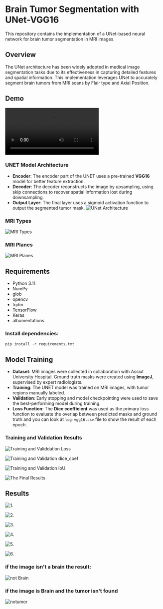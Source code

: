 # Brain Tumor Segmentation with UNet-VGG16

This repository contains the implementation of a UNet-based neural network for brain tumor segmentation in MRI images.

## Overview

The UNet architecture has been widely adopted in medical image segmentation tasks due to its effectiveness in capturing detailed features and spatial information. This implementation leverages UNet to accurately segment brain tumors from MRI scans
by Flair type and Axial Position.

## Demo
![Demo](imgs/Demo.mp4)

### UNET Model Architecture

- **Encoder**: The encoder part of the UNET uses a pre-trained **VGG16** model for better feature extraction.
- **Decoder**: The decoder reconstructs the image by upsampling, using skip connections to recover spatial information lost during downsampling.
- **Output Layer**: The final layer uses a sigmoid activation function to output the segmented tumor mask.
![UNet Architecture](imgs/architecture.png)

### MRI Types
![MRI Types](imgs/Axial-view-of-T1-T1ce-T2-and-Flair.png)

### MRI Planes
![MRI Planes](imgs/MRI-position.png)

## Requirements

- Python 3.11
- NumPy
- glob
- opencv
- tqdm
- TensorFlow
- Keras
- albumentations 

### Install dependencies:

```python
pip install -r requirements.txt
```

## Model Training

- **Dataset**: MRI images were collected in collaboration with Assiut University Hospital. Ground truth masks were created using **ImageJ**, supervised by expert radiologists.
- **Training**: The UNET model was trained on MRI images, with tumor regions manually labeled.
- **Validation**: Early stopping and model checkpointing were used to save the best-performing model during training.
- **Loss Function**: The **Dice coefficient** was used as the primary loss function to evaluate the overlap between predicted masks and ground truth and you can look at `log-vgg16.csv` file to show the result of each epoch.

### Training and Validation Results
![Training and Validdation Loss](imgs/loss.png)

![Training and Validation dice_coef](imgs/dice.png)

![Training and Validation IoU](imgs/IoU.png)

![The Final Results](imgs/UNET-VGG16%20Result.png)



## Results
![1.](imgs/1.jpg)

![2.](imgs/2.jpg)

![3.](imgs/3.jpg)

![4.](imgs/4.jpg)

![5.](imgs/5.jpg)

![6.](imgs/6.jpg)

### if the image isn't a brain the result:
![not Brain](imgs/notBrain.jpg)

### if the image is Brain and the tumor isn't found
![notumor](imgs/notTumor.png)
